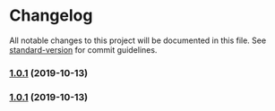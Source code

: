 # Changelog

All notable changes to this project will be documented in this file. See [standard-version](https://github.com/conventional-changelog/standard-version) for commit guidelines.

### [1.0.1](https://github.com/chaiwatmat/kube/compare/v1.1.0...v1.0.1) (2019-10-13)

### [1.0.1](https://github.com/chaiwatmat/kube/compare/v1.1.9...v1.0.1) (2019-10-13)
